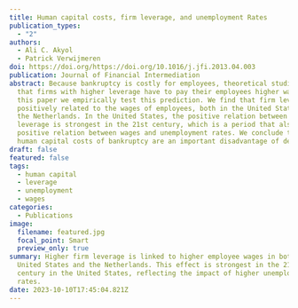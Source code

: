 ```yaml
---
title: Human capital costs, firm leverage, and unemployment Rates
publication_types:
  - "2"
authors:
  - Ali C. Akyol
  - Patrick Verwijmeren
doi: https://doi.org/https://doi.org/10.1016/j.jfi.2013.04.003
publication: Journal of Financial Intermediation
abstract: Because bankruptcy is costly for employees, theoretical studies argue
  that firms with higher leverage have to pay their employees higher wages. In
  this paper we empirically test this prediction. We find that firm leverage is
  positively related to the wages of employees, both in the United States and in
  the Netherlands. In the United States, the positive relation between wages and
  leverage is strongest in the 21st century, which is a period that also shows a
  positive relation between wages and unemployment rates. We conclude that the
  human capital costs of bankruptcy are an important disadvantage of debt.
draft: false
featured: false
tags:
  - human capital
  - leverage
  - unemployment
  - wages
categories:
  - Publications
image:
  filename: featured.jpg
  focal_point: Smart
  preview_only: true
summary: Higher firm leverage is linked to higher employee wages in both the
  United States and the Netherlands. This effect is strongest in the 21st
  century in the United States, reflecting the impact of higher unemployment
  rates.
date: 2023-10-10T17:45:04.821Z
---
```

